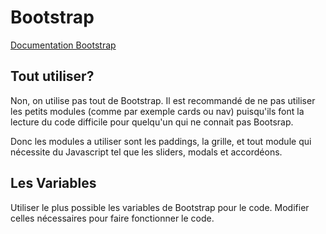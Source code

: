 # Bootstrap

[Documentation Bootstrap](https://getbootstrap.com/docs/4.0/)

## Tout utiliser?

Non, on utilise pas tout de Bootstrap. Il est recommandé de ne pas utiliser les petits modules (comme par exemple cards ou nav) puisqu'ils font la lecture du code difficile pour quelqu'un qui ne connait pas Bootsrap.

Donc les modules a utiliser sont les paddings, la grille, et tout module qui nécessite du Javascript tel que les sliders, modals et accordéons.

## Les Variables

Utiliser le plus possible les variables de Bootstrap pour le code. Modifier celles nécessaires pour faire fonctionner le code.